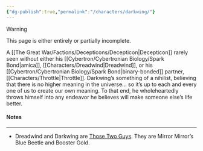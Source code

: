 ```yaml
---
{"dg-publish":true,"permalink":"/characters/darkwing/"}
---
```

  
>[!warning] 
>This page is either entirely or partially incomplete. 

A [[The Great War/Factions/Decepticons/Decepticon\|Decepticon]] rarely seen without either his [[Cybertron/Cybertronian Biology/Spark Bond\|amica]], [[Characters/Dreadwind\|Dreadwind]], or his [[Cybertron/Cybertronian Biology/Spark Bond\|binary-bonded]] partner,  [[Characters/Throttle\|Throttle]].  Darkwing’s something of a nihilist, believing that there is no higher meaning in the universe… so it’s up to each and every one of us to create our own meaning. To that end, he wholeheartedly throws himself into any endeavor he believes will make someone else’s life better. 
#### Notes
---
- Dreadwind and Darkwing are [Those Two Guys](https://tvtropes.org/pmwiki/pmwiki.php/Main/ThoseTwoGuys). They are Mirror Mirror’s Blue Beetle and Booster Gold. 